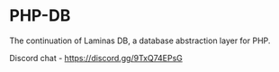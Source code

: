 # PHP-DB

The continuation of Laminas DB, a database abstraction layer for PHP.

Discord chat - https://discord.gg/9TxQ74EPsG
